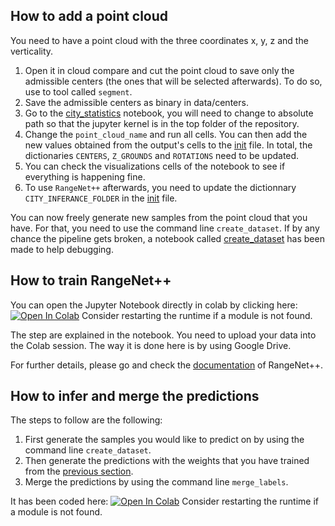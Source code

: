 ## How to add a point cloud

You need to have a point cloud with the three coordinates x, y, z and the verticality.

1. Open it in cloud compare and cut the point cloud to save only the admissible centers (the ones that will be selected afterwards). To do so, use to tool called `segment`.
2. Save the admissible centers as binary in data/centers.
3. Go to the [city_statistics](./city_statistics.ipynb) notebook, you will need to change to absolute path so that the jupyter kernel is in the top folder of the repository.
4. Change the `point_cloud_name` and run all cells. You can then add the new values obtained from the output's cells to the [init](./__init__.py) file. In total, the dictionaries `CENTERS`, `Z_GROUNDS` and `ROTATIONS` need to be updated.
5. You can check the visualizations cells of the notebook to see if everything is happening fine.
6. To use `RangeNet++` afterwards, you need to update the dictionnary `CITY_INFERANCE_FOLDER` in the [init](./__init__.py) file. 

You can now freely generate new samples from the point cloud that you have. For that, you need to use the command line `create_dataset`. If by any chance the pipeline gets broken, a notebook called [create_dataset](./create_dataset.ipynb) has been made to help debugging. 


## How to train RangeNet++

You can open the Jupyter Notebook directly in colab by clicking here:
<a href="https://colab.research.google.com/github/theovincent/3DPointCloudClassification/blob/rangenet/range_net/RangeNet%2B%2B.ipynb" target="_parent"><img src="https://colab.research.google.com/assets/colab-badge.svg" alt="Open In Colab"/></a>
Consider restarting the runtime if a module is not found.

The step are explained in the notebook. You need to upload your data into the Colab session. The way it is done here is by using Google Drive.

For further details, please go and check the [documentation](https://github.com/PRBonn/lidar-bonnetal) of RangeNet++.


## How to infer and merge the predictions
The steps to follow are the following:
1. First generate the samples you would like to predict on by using the command line `create_dataset`.
2. Then generate the predictions with the weights that you have trained from the [previous section](#how-to-train-rangenet).
3. Merge the predictions by using the command line `merge_labels`.

It has been coded here:
<a href="https://colab.research.google.com/github/theovincent/3DPointCloudClassification/blob/rangenet/range_net/RangeNet%2B%2B_prediction.ipynb" target="_parent"><img src="https://colab.research.google.com/assets/colab-badge.svg" alt="Open In Colab"/></a>
Consider restarting the runtime if a module is not found.